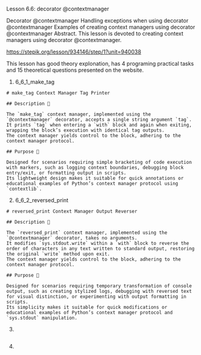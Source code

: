 Lesson 6.6: decorator @contextmanager

Decorator @contextmanager
Handling exceptions when using decorator @contextmanager
Examples of creating context managers using decorator @contextmanager
Abstract. This lesson is devoted to creating context managers using decorator @contextmanager.

https://stepik.org/lesson/934146/step/1?unit=940038

This lesson has good theory explonation, has 4 programing practical tasks and 15 theoretical questions presented on the website.

1. 6_6_1_make_tag

```
# make_tag Context Manager Tag Printer

## Description 📝

The `make_tag` context manager, implemented using the `@contextmanager` decorator, accepts a single string argument `tag`.
It prints `tag` when entering a `with` block and again when exiting, wrapping the block’s execution with identical tag outputs.
The context manager yields control to the block, adhering to the context manager protocol.

## Purpose 🎯

Designed for scenarios requiring simple bracketing of code execution with markers, such as logging context boundaries, debugging block entry/exit, or formatting output in scripts.
Its lightweight design makes it suitable for quick annotations or educational examples of Python’s context manager protocol using `contextlib`.
```

2. 6_6_2_reversed_print

```
# reversed_print Context Manager Output Reverser

## Description 📝

The `reversed_print` context manager, implemented using the `@contextmanager` decorator, takes no arguments.
It modifies `sys.stdout.write` within a `with` block to reverse the order of characters in any text written to standard output, restoring the original `write` method upon exit.
The context manager yields control to the block, adhering to the context manager protocol.

## Purpose 🎯

Designed for scenarios requiring temporary transformation of console output, such as creating stylized logs, debugging with reversed text for visual distinction, or experimenting with output formatting in scripts.
Its simplicity makes it suitable for quick modifications or educational examples of Python’s context manager protocol and `sys.stdout` manipulation.
```

3.

```

```

4.

```

```
